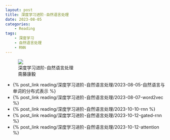 ```yaml
---
layout: post
title: 深度学习进阶-自然语言处理
date: 2023-08-05
categories:
    - Reading
tags:
    - 深度学习
    - 自然语言处理
    - RNN
---
```


<figure class="book-cover">
  <img src="/assets/images/books/深度学习进阶-自然语言处理.png" />
  <figcaption>
    深度学习进阶-自然语言处理
    <br />
    <span class="book-authors">斋藤康毅</span>
  </figcaption>
</figure>

- {% post_link reading/深度学习进阶-自然语言处理/2023-08-05-自然语言与单词的分布式表示 %}
- {% post_link reading/深度学习进阶-自然语言处理/2023-08-07-word2vec %}
- {% post_link reading/深度学习进阶-自然语言处理/2023-10-10-rnn %}
- {% post_link reading/深度学习进阶-自然语言处理/2023-10-12-gated-rnn %}
- {% post_link reading/深度学习进阶-自然语言处理/2023-10-12-attention %}